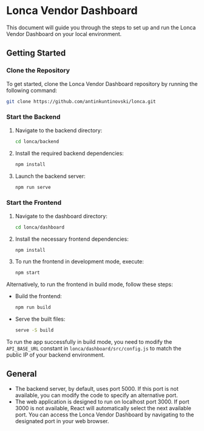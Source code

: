 # Lonca Vendor Dashboard

This document will guide you through the steps to set up and run the Lonca Vendor Dashboard on your local environment.

## Getting Started

### Clone the Repository

To get started, clone the Lonca Vendor Dashboard repository by running the following command:

```bash
git clone https://github.com/antinkuntinovski/lonca.git
```

### Start the Backend

1. Navigate to the backend directory:
   ```bash
   cd lonca/backend
   ```

2. Install the required backend dependencies:
   ```bash
   npm install
   ```

3. Launch the backend server:
   ```bash
   npm run serve
   ```

### Start the Frontend

1. Navigate to the dashboard directory:
   ```bash
   cd lonca/dashboard
   ```

2. Install the necessary frontend dependencies:
   ```bash
   npm install
   ```

3. To run the frontend in development mode, execute:
   ```bash
   npm start
   ```

Alternatively, to run the frontend in build mode, follow these steps:

   - Build the frontend:
     ```bash
     npm run build
     ```

   - Serve the built files:
     ```bash
     serve -S build
     ```

   To run the app successfully in build mode, you need to modify the `API_BASE_URL` constant in `lonca/dashboard/src/config.js` to match the public IP of your backend environment.

## General

- The backend server, by default, uses port 5000. If this port is not available, you can modify the code to specify an alternative port.
- The web application is designed to run on localhost port 3000. If port 3000 is not available, React will automatically select the next available port. You can access the Lonca Vendor Dashboard by navigating to the designated port in your web browser.

